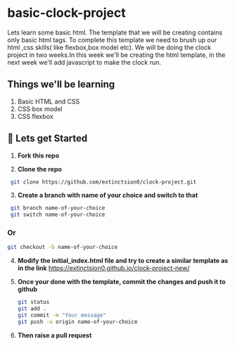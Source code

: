 # basic-clock-project
Lets learn some basic html. The template that we will be creating contains only basic html tags. To complete this template we need to brush up our html ,css skills( like flexbox,box model etc).
We will be doing the clock project in two weeks.In this week we'll be creating the html template, in the next week we'll add javascript to make the clock run.

## Things we'll be learning
1. Basic HTML and CSS
2. CSS box model
3. CSS flexbox
## 🚀 Lets get Started

1. **Fork this repo**

2. **Clone the repo**
  ```bash
   git clone https://github.com/extinctsion0/clock-project.git
   ```
3. **Create a branch with name of your choice and switch to that**
  ```bash
   git branch name-of-your-choice
   git switch name-of-your-choice
   ```
   ### Or
   ```bash
   git checkout -b name-of-your-choice
   ```
4. **Modify the initial_index.html file and try to create a similar template as in the link**
   https://extinctsion0.github.io/clock-project-new/
    
5. **Once your done with the template, commit the changes and push it to github**
   ```bash
   git status
   git add .
   git commit -m "Your message"
   git push -u origin name-of-your-choice
   ```
 6. **Then raise a pull request**
